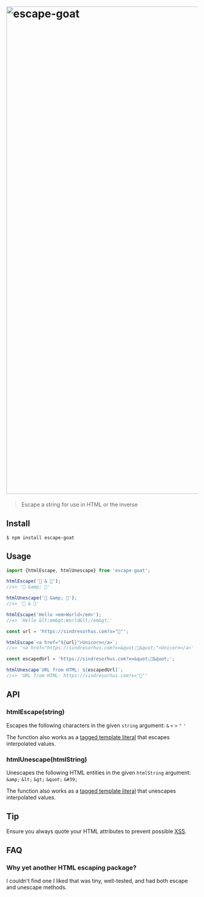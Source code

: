<h1>
	<img src="logo.jpg" width="1280" alt="escape-goat">
</h1>

> Escape a string for use in HTML or the inverse

## Install

```
$ npm install escape-goat
```

## Usage

```js
import {htmlEscape, htmlUnescape} from 'escape-goat';

htmlEscape('🦄 & 🐐');
//=> '🦄 &amp; 🐐'

htmlUnescape('🦄 &amp; 🐐');
//=> '🦄 & 🐐'

htmlEscape('Hello <em>World</em>');
//=> 'Hello &lt;em&gt;World&lt;/em&gt;'

const url = 'https://sindresorhus.com?x="🦄"';

htmlEscape`<a href="${url}">Unicorn</a>`;
//=> '<a href="https://sindresorhus.com?x=&quot;🦄&quot;">Unicorn</a>'

const escapedUrl = 'https://sindresorhus.com?x=&quot;🦄&quot;';

htmlUnescape`URL from HTML: ${escapedUrl}`;
//=> 'URL from HTML: https://sindresorhus.com?x="🦄"'
```

## API

### htmlEscape(string)

Escapes the following characters in the given `string` argument: `&` `<` `>` `"` `'`

The function also works as a [tagged template literal](https://developer.mozilla.org/en/docs/Web/JavaScript/Reference/Template_literals#Tagged_template_literals) that escapes interpolated values.

### htmlUnescape(htmlString)

Unescapes the following HTML entities in the given `htmlString` argument: `&amp;` `&lt;` `&gt;` `&quot;` `&#39;`

The function also works as a [tagged template literal](https://developer.mozilla.org/en/docs/Web/JavaScript/Reference/Template_literals#Tagged_template_literals) that unescapes interpolated values.

## Tip

Ensure you always quote your HTML attributes to prevent possible [XSS](https://en.wikipedia.org/wiki/Cross-site_scripting).

## FAQ

### Why yet another HTML escaping package?

I couldn't find one I liked that was tiny, well-tested, and had both escape and unescape methods.
